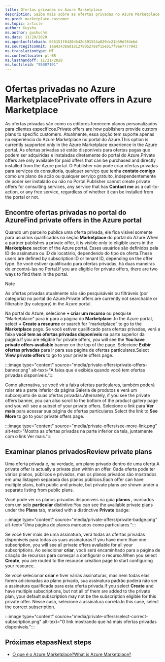 ```yaml
---
title: Ofertas privadas no Azure Marketplace
description: Saiba mais sobre as ofertas privadas no Azure Marketplace.
ms.prod: marketplace-customer
ms.topic: article
author: Guyshu
ms.author: gushuchm
ms.date: 11/20/2020
ms.openlocfilehash: 055151f0420d642d591554a829dc21b69df84ebd
ms.sourcegitcommit: 1aa43438ad181278052788f15e017f9ae7777943
ms.translationtype: MT
ms.contentlocale: pt-BR
ms.lasthandoff: 11/21/2020
ms.locfileid: "95007101"
---
```

# <a name="private-offers-in-azure-marketplace"></a><span data-ttu-id="9d70a-103">Ofertas privadas no Azure Marketplace</span><span class="sxs-lookup"><span data-stu-id="9d70a-103">Private offers in Azure Marketplace</span></span>

<span data-ttu-id="9d70a-104">As ofertas privadas são como os editores fornecem planos personalizados para clientes específicos.</span><span class="sxs-lookup"><span data-stu-id="9d70a-104">Private offers are how publishers provide custom plans to specific customers.</span></span> <span data-ttu-id="9d70a-105">Atualmente, essa opção tem suporte apenas na experiência do Azure Marketplace no portal do Azure.</span><span class="sxs-lookup"><span data-stu-id="9d70a-105">This option is currently supported only in the Azure Marketplace experience in the Azure portal.</span></span> <span data-ttu-id="9d70a-106">As ofertas privadas só estão disponíveis para ofertas pagas que podem ser adquiridas e instaladas diretamente do portal do Azure.</span><span class="sxs-lookup"><span data-stu-id="9d70a-106">Private offers are only available for paid offers that can be purchased and directly installed from the Azure portal.</span></span> <span data-ttu-id="9d70a-107">O Publisher não pode criar ofertas privadas para serviços de consultoria, qualquer serviço que tenha **contato comigo** como um plano de ação ou qualquer serviço gratuito, independentemente de poder ser instalado ou não no Portal.</span><span class="sxs-lookup"><span data-stu-id="9d70a-107">Publisher cannot create private offers for consulting services, any service that has **Contact me** as a call-to-action, or any free service, regardless of whether it can be installed from the portal or not.</span></span>

## <a name="find-private-offers-in-the-azure-portal"></a><span data-ttu-id="9d70a-108">Encontre ofertas privadas no portal do Azure</span><span class="sxs-lookup"><span data-stu-id="9d70a-108">Find private offers in the Azure portal</span></span>

<span data-ttu-id="9d70a-109">Quando um parceiro publica uma oferta privada, ele fica visível somente para usuários qualificados na seção **Marketplace** do portal do Azure.</span><span class="sxs-lookup"><span data-stu-id="9d70a-109">When a partner publishes a private offer, it is visible only to eligible users in the **Marketplace** section of the Azure portal.</span></span> <span data-ttu-id="9d70a-110">Esses usuários são definidos pela ID de assinatura ou ID de locatário, dependendo do tipo de oferta.</span><span class="sxs-lookup"><span data-stu-id="9d70a-110">These users are defined by subscription ID or tenant ID, depending on the offer type.</span></span> <span data-ttu-id="9d70a-111">Se você estiver qualificado para ofertas privadas, há duas maneiras de encontrá-las no Portal.</span><span class="sxs-lookup"><span data-stu-id="9d70a-111">If you are eligible for  private offers, there are two ways to find them in the portal.</span></span>

> [!NOTE]
> <span data-ttu-id="9d70a-112">As ofertas privadas atualmente não são pesquisáveis ou filtráveis (por categoria) no portal do Azure.</span><span class="sxs-lookup"><span data-stu-id="9d70a-112">Private offers are currently not searchable or filterable (by category) in the Azure portal.</span></span>

<span data-ttu-id="9d70a-113">Na portal do Azure, selecione **+ criar um recurso** ou pesquise "Marketplace" para ir para a página do **Marketplace** .</span><span class="sxs-lookup"><span data-stu-id="9d70a-113">In the Azure portal, select **+ Create a resource** or search for “marketplace” to go to the **Marketplace** page.</span></span> <span data-ttu-id="9d70a-114">Se você estiver qualificado para ofertas privadas, verá a faixa **você tem as ofertas privadas disponíveis** na parte superior da página.</span><span class="sxs-lookup"><span data-stu-id="9d70a-114">If you are eligible for private offers, you will see the **You have private offers available** banner on the top of the page.</span></span> <span data-ttu-id="9d70a-115">Selecione **Exibir ofertas privadas** para ir para sua página de ofertas particulares.</span><span class="sxs-lookup"><span data-stu-id="9d70a-115">Select **View private offers** to go to your private offers page.</span></span>

:::image type="content" source="media/private-offers/private-offers-banner.png" alt-text="A faixa que é exibida quando você tem ofertas privadas disponíveis.":::

<span data-ttu-id="9d70a-117">Como alternativa, se você vir a faixa ofertas particulares, também poderá rolar até a parte inferior da página Galeria de produtos e verá um subconjunto de suas ofertas privadas.</span><span class="sxs-lookup"><span data-stu-id="9d70a-117">Alternately, if you see the private offers banner, you can also scroll to the bottom of the product gallery page and you will see a subset of your private offers.</span></span> <span data-ttu-id="9d70a-118">Selecione o link para **Ver mais** para acessar sua página de ofertas particulares.</span><span class="sxs-lookup"><span data-stu-id="9d70a-118">Select the link to **See More** to go to your private offers page.</span></span>

:::image type="content" source="media/private-offers/see-more-link.png" alt-text="Mostra as ofertas privadas na parte inferior da tela, juntamente com o link Ver mais.":::

## <a name="review-private-plans"></a><span data-ttu-id="9d70a-120">Examinar planos privados</span><span class="sxs-lookup"><span data-stu-id="9d70a-120">Review private plans</span></span>

<span data-ttu-id="9d70a-121">Uma oferta privada é, na verdade, um plano privado dentro de uma oferta.</span><span class="sxs-lookup"><span data-stu-id="9d70a-121">A private offer is actually a private plan within an offer.</span></span> <span data-ttu-id="9d70a-122">Cada oferta pode ter vários planos, públicos e privados, mas os planos privados são mostrados em uma listagem separada dos planos públicos.</span><span class="sxs-lookup"><span data-stu-id="9d70a-122">Each offer can have multiple plans, both public and private, but private plans are shown under a separate listing from public plans.</span></span>

<span data-ttu-id="9d70a-123">Você pode ver os planos privados disponíveis na guia **planos** , marcados com um selo **particular** distintivo:</span><span class="sxs-lookup"><span data-stu-id="9d70a-123">You can see the available private plans under the **Plans** tab, marked with a distinctive **Private** badge:</span></span>

:::image type="content" source="media/private-offers/private-badge.png" alt-text="Uma página de planos marcados como particulares.":::

<span data-ttu-id="9d70a-125">Se você tiver mais de uma assinatura, verá todas as ofertas privadas disponíveis para todas as suas assinaturas.</span><span class="sxs-lookup"><span data-stu-id="9d70a-125">If you have more than one subscription, you will see all private offers available for all your subscriptions.</span></span> <span data-ttu-id="9d70a-126">Ao selecionar **criar**, você será encaminhado para a página de criação de recursos para começar a configurar o recurso.</span><span class="sxs-lookup"><span data-stu-id="9d70a-126">When you select **Create**, you are routed to the resource creation page to start configuring your resource.</span></span>

<span data-ttu-id="9d70a-127">Se você selecionar **criar** e tiver várias assinaturas, mas nem todas elas forem adicionadas ao plano privado, sua assinatura padrão poderá não ser a assinatura qualificada para esta oferta privada.</span><span class="sxs-lookup"><span data-stu-id="9d70a-127">If you select **Create** and have multiple subscriptions, but not all of them are added to the private plan, your default subscription may not be the subscription eligible for this private offer.</span></span> <span data-ttu-id="9d70a-128">Nesse caso, selecione a assinatura correta.</span><span class="sxs-lookup"><span data-stu-id="9d70a-128">In this case, select the correct subscription.</span></span>

:::image type="content" source="media/private-offers/select-correct-subscription.png" alt-text="O link mostrando que há mais ofertas privadas disponíveis.":::

## <a name="next-steps"></a><span data-ttu-id="9d70a-130">Próximas etapas</span><span class="sxs-lookup"><span data-stu-id="9d70a-130">Next steps</span></span>

- [<span data-ttu-id="9d70a-131">O que é o Azure Marketplace?</span><span class="sxs-lookup"><span data-stu-id="9d70a-131">What is Azure Marketplace?</span></span>](azure-marketplace-overview.md)
